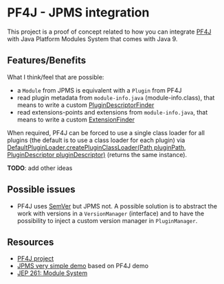 PF4J - JPMS integration
=====================
This project is a proof of concept related to how you can integrate [PF4J](https://github.com/decebals/pf4j) with Java Platform Modules System that comes with Java 9.

Features/Benefits
-------------------
What I think/feel that are possible:
- a `Module` from JPMS is equivalent with a `Plugin` from PF4J
- read plugin metadata from `module-info.java` (module-info.class), that means to write a custom [PluginDescriptorFinder](https://github.com/decebals/pf4j/blob/master/pf4j/src/main/java/ro/fortsoft/pf4j/PluginDescriptorFinder.java)
- read extensions-points and extensions from `module-info.java`, that means to write a custom [ExtensionFinder](https://github.com/decebals/pf4j/blob/master/pf4j/src/main/java/ro/fortsoft/pf4j/ExtensionFinder.java)

When required, PF4J can be forced to use a single class loader for all plugins (the default is to use a class loader for each plugin) via [DefaultPluginLoader.createPluginClassLoader(Path pluginPath, PluginDescriptor pluginDescriptor)](https://github.com/decebals/pf4j/blob/master/pf4j/src/main/java/ro/fortsoft/pf4j/DefaultPluginLoader.java#L51) (returns the same instance).

**TODO**: add other ideas

Possible issues
-------------------
- PF4J uses [SemVer](http://semver.org/) but JPMS not.
A possible solution is to abstract the work with versions in a `VersionManager` (interface) and to have the possibility to inject a custom version manager in `PluginManager`.

Resources
-------------------
- [PF4J project](https://github.com/decebals/pf4j)
- [JPMS very simple demo](https://github.com/decebals/jpms-demo) based on PF4J demo
- [JEP 261: Module System](http://openjdk.java.net/jeps/261)
